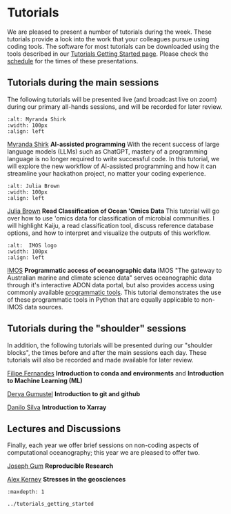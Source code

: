 # Tutorials

We are pleased to present a number of tutorials during the week.  These tutorials provide a look into the work that your colleagues pursue using coding tools.  The software for most tutorials can be downloaded using the tools described in our [Tutorials Getting Started page](https://oceanhackweek.org/ohw23/tutorials_getting_started.html).  Please check the [schedule](https://oceanhackweek.org/ohw23/schedule.html) for the times of these presentations.


## Tutorials during the main sessions

The following tutorials will be presented live (and broadcast live on zoom) during our primary all-hands sessions, and will be recorded for later review.

```{image} ../../assets/images/people/Myranda-Shirk-6.jpg
:alt: Myranda Shirk
:width: 100px
:align: left
```

[Myranda Shirk](https://www.vanderbilt.edu/datascience/data-science-team/) **AI-assisted programming**
With the recent success of large language models (LLMs) such as ChatGPT, mastery of a programming language is no longer required to write successful code. In this tutorial, we will explore the new workflow of AI-assisted programming and how it can streamline your hackathon project, no matter your coding experience.

```{image} ../../assets/images/people/julia-brown.png
:alt: Julia Brown
:width: 100px
:align: left
```

[Julia Brown](https://www.bigelow.org/about/people/julia.html) **Read Classification of Ocean 'Omics Data**
This tutorial will go over how to use 'omics data for classification of microbial communities. I will highlight Kaiju, a read classification tool, discuss reference database options, and how to interpret and visualize the outputs of this workflow.


```{image} ../../assets/images/people/imos-logo.png
:alt:  IMOS logo
:width: 100px
:align: left
```
[IMOS](https://imos.org.au/) **Programmatic access of oceanographic data**
IMOS "The gateway to Australian marine and climate science data" serves oceanographic data through it's interactive ADON data portal, but also provides access using commonly available [programmatic tools](https://help.aodn.org.au/aodn-data-tools/user-code-library/).  This tutorial demonstrates the use of these programmatic tools in Python that are equally applicable to non-IMOS data sources.  


## Tutorials during the "shoulder" sessions

In addition, the following tutorials will be presented during our "shoulder blocks", the times before and after the main sessions each day.  These tutorials will also be recorded and made available for later review. 

[Filipe Fernandes](https://github.com/ocefpaf) **Introduction to  conda and environments** and **Introduction to Machine Learning (ML)**

[Derya Gumustel](https://github.com/dgumustel) **Introduction to git and github** 

[Danilo Silva](https://github.com/nilodna) **Introduction to Xarray**


## Lectures and Discussions

Finally, each year we offer brief sessions on non-coding aspects of computational oceanography; this year we are pleased to offer two.

[Joseph Gum](https://github.com/asx-) **Reproducible Research**

[Alex Kerney](https://github.com/abkfenris) **Stresses in the geosciences**

 

```{toctree}
:maxdepth: 1

../tutorials_getting_started
```
